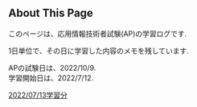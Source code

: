 ## About This Page

このページは、応用情報技術者試験(AP)の学習ログです.

1日単位で、その日に学習した内容のメモを残しています.

APの試験日は、2022/10/9. 
<br>
学習開始日は、2022/7/12. 

[2022/07/13学習分](2022-07-13.md)
